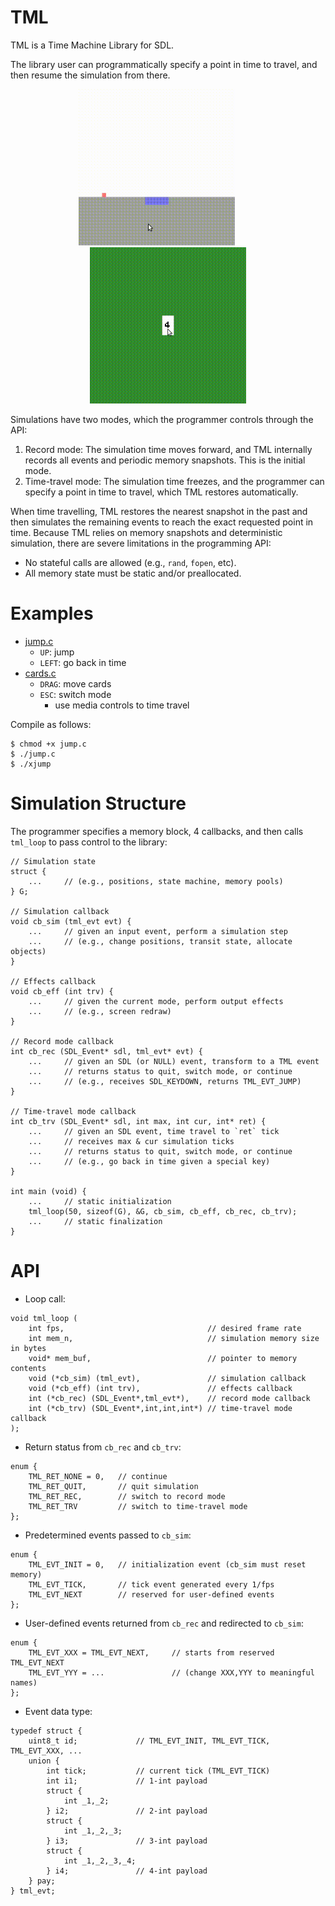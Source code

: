 # TML

TML is a Time Machine Library for SDL.

The library user can programmatically specify a point in time to travel, and
then resume the simulation from there.

<p align="middle">
    <kbd> <img src="jump.gif"  width="250"> </kbd>
    &nbsp; &nbsp; &nbsp; &nbsp;
    <kbd> <img src="cards.gif" width="250"> </kbd>
</p>

Simulations have two modes, which the programmer controls through the API:

1. Record mode:
    The simulation time moves forward, and TML internally records all events
    and periodic memory snapshots.
    This is the initial mode.
2. Time-travel mode:
    The simulation time freezes, and the programmer can specify a point in time
    to travel, which TML restores automatically.

When time travelling, TML restores the nearest snapshot in the past and then
simulates the remaining events to reach the exact requested point in time.
Because TML relies on memory snapshots and deterministic simulation, there are
severe limitations in the programming API:

- No stateful calls are allowed (e.g., `rand`, `fopen`, etc).
- All memory state must be static and/or preallocated.

<!--
- no `fopen`, no threads, no sockets, no `malloc`, no `rand` (use `rand_r`)
-->

# Examples

- [jump.c](jump.c)
    - `UP`: jump
    - `LEFT`: go back in time
- [cards.c](cards.c)
    - `DRAG`: move cards
    - `ESC`: switch mode
        - use media controls to time travel

Compile as follows:

```
$ chmod +x jump.c
$ ./jump.c
$ ./xjump
```

# Simulation Structure

The programmer specifies a memory block, 4 callbacks, and then calls `tml_loop`
to pass control to the library:

```
// Simulation state
struct {
    ...     // (e.g., positions, state machine, memory pools)
} G;

// Simulation callback
void cb_sim (tml_evt evt) {
    ...     // given an input event, perform a simulation step
    ...     // (e.g., change positions, transit state, allocate objects)
}

// Effects callback
void cb_eff (int trv) {
    ...     // given the current mode, perform output effects
    ...     // (e.g., screen redraw)
}

// Record mode callback
int cb_rec (SDL_Event* sdl, tml_evt* evt) {
    ...     // given an SDL (or NULL) event, transform to a TML event
    ...     // returns status to quit, switch mode, or continue
    ...     // (e.g., receives SDL_KEYDOWN, returns TML_EVT_JUMP)
}

// Time-travel mode callback
int cb_trv (SDL_Event* sdl, int max, int cur, int* ret) {
    ...     // given an SDL event, time travel to `ret` tick
    ...     // receives max & cur simulation ticks
    ...     // returns status to quit, switch mode, or continue
    ...     // (e.g., go back in time given a special key)
}

int main (void) {
    ...     // static initialization
    tml_loop(50, sizeof(G), &G, cb_sim, cb_eff, cb_rec, cb_trv);
    ...     // static finalization
}
```

# API

- Loop call:

```
void tml_loop (
    int fps,                                // desired frame rate
    int mem_n,                              // simulation memory size in bytes
    void* mem_buf,                          // pointer to memory contents
    void (*cb_sim) (tml_evt),               // simulation callback
    void (*cb_eff) (int trv),               // effects callback
    int (*cb_rec) (SDL_Event*,tml_evt*),    // record mode callback
    int (*cb_trv) (SDL_Event*,int,int,int*) // time-travel mode callback
);
```

- Return status from `cb_rec` and `cb_trv`:

```
enum {
    TML_RET_NONE = 0,   // continue
    TML_RET_QUIT,       // quit simulation
    TML_RET_REC,        // switch to record mode
    TML_RET_TRV         // switch to time-travel mode
};
```

- Predetermined events passed to `cb_sim`:

```
enum {
    TML_EVT_INIT = 0,   // initialization event (cb_sim must reset memory)
    TML_EVT_TICK,       // tick event generated every 1/fps
    TML_EVT_NEXT        // reserved for user-defined events
};
```

- User-defined events returned from `cb_rec` and redirected to `cb_sim`:

```
enum {
    TML_EVT_XXX = TML_EVT_NEXT,     // starts from reserved TML_EVT_NEXT
    TML_EVT_YYY = ...               // (change XXX,YYY to meaningful names)
};
```

- Event data type:

```
typedef struct {
    uint8_t id;             // TML_EVT_INIT, TML_EVT_TICK, TML_EVT_XXX, ...
    union {
        int tick;           // current tick (TML_EVT_TICK)
        int i1;             // 1-int payload
        struct {
            int _1,_2;
        } i2;               // 2-int payload
        struct {
            int _1,_2,_3;
        } i3;               // 3-int payload
        struct {
            int _1,_2,_3,_4;
        } i4;               // 4-int payload
    } pay;
} tml_evt;
```
